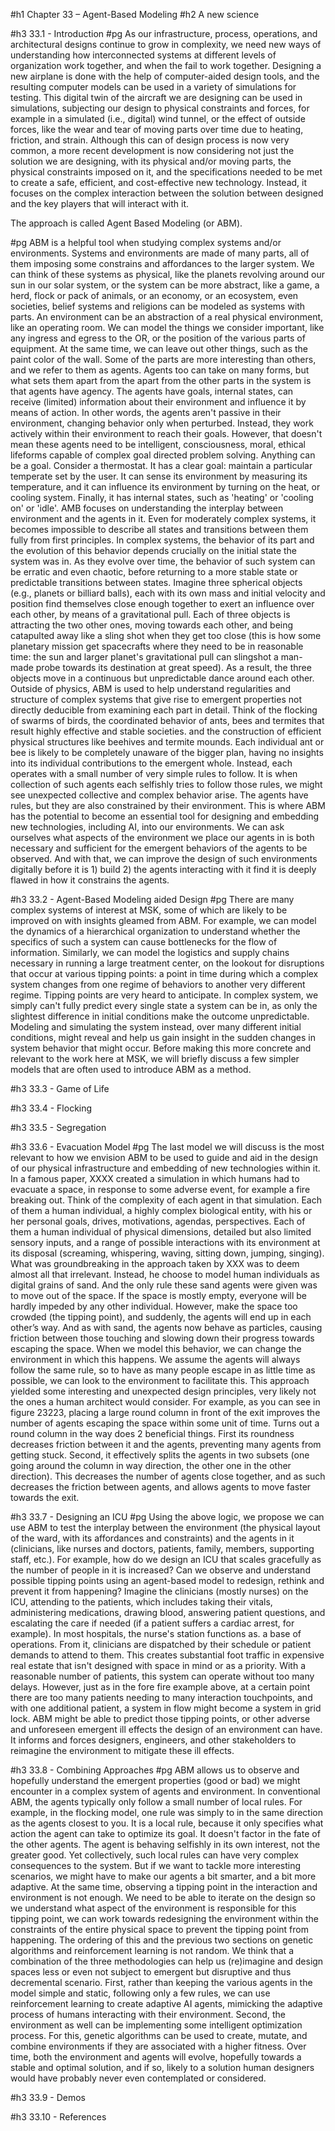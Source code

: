 #h1 Chapter 33 – Agent-Based Modeling
#h2 A new science

#h3 33.1 - Introduction
#pg As our infrastructure, process, operations, and architectural designs continue to grow in complexity, we need new ways of understanding how interconnected systems at different levels of organization work together, and when the fail to work together. Designing a new airplane is done with the help of computer-aided design tools, and the resulting computer models can be used in a variety of simulations for testing. This digital twin of the aircraft we are designing can be used in simulations, subjecting our design to physical constraints and forces, for example in a simulated (i.e., digital) wind tunnel, or the effect of outside forces, like the wear and tear of moving parts over time due to heating, friction, and strain. Although this can of design process is now very common, a more recent development is now considering not just the solution we are designing, with its physical and/or moving parts, the physical constraints imposed on it, and the specifications needed to be met to create a safe, efficient, and cost-effective new technology. Instead, it focuses on the complex interaction between the solution between designed and the key players that will interact with it. 

The approach is called Agent Based Modeling (or ABM). 

#pg ABM is a helpful tool when studying complex systems and/or environments. Systems and environments are made of many parts, all of them imposing some constrains and affordances to the larger system. We can think of these systems as physical, like the planets revolving around our sun in our solar system, or the system can be more abstract, like a game, a herd, flock or pack of animals, or an economy, or an ecosystem, even societies, belief systems and religions can be modeled as systems with parts. An environment can be an abstraction of a real physical environment, like an operating room. We can model the things we consider important, like any ingress and egress to the OR, or the position of the various parts of equipment. At the same time, we can leave out other things, such as the paint color of the wall. Some of the parts are more interesting than others, and we refer to them as agents. Agents too can take on many forms, but what sets them apart from the apart from the other parts in the system is that agents have agency. The agents have goals, internal states, can receive (limited) information about their environment and influence it by means of action. In other words, the agents aren't passive in their environment, changing behavior only when perturbed. Instead, they work actively within their environment to reach their goals. However, that doesn't mean these agents need to be intelligent, consciousness, moral, ethical lifeforms capable of complex goal directed problem solving. Anything can be a goal. Consider a thermostat. It has a clear goal: maintain a particular temperate set by the user. It can sense its environment by measuring its temperature, and it can influence its environment by turning on the heat, or cooling system. Finally, it has internal states, such as 'heating' or 'cooling on' or 'idle'. AMB focuses on understanding the interplay between environment and the agents in it. Even for moderately complex systems, it becomes impossible to describe all states and transitions between them fully from first principles. In complex systems, the behavior of its part and the evolution of this behavior depends crucially on the initial state the system was in. As they evolve over time, the behavior of such system can be erratic and even chaotic, before returning to a more stable state or predictable transitions between states. Imagine three spherical objects (e.g., planets or billiard balls), each with its own mass and initial velocity and position find themselves close enough together to exert an influence over each other, by means of a gravitational pull. Each of three objects is attracting the two other ones, moving towards each other, and being catapulted away like a sling shot when they get too close (this is how some planetary mission get spacecrafts where they need to be in reasonable time: the sun and larger planet's gravitational pull can slingshot a man-made probe towards its destination at great speed). As a result, the three objects move in a continuous but unpredictable dance around each other. Outside of physics, ABM is used to help understand regularities and structure of complex systems that give rise to emergent properties not directly deducible from examining each part in detail. Think of the flocking of swarms of birds, the coordinated behavior of ants, bees and termites that result highly effective and stable societies. and the construction of efficient physical structures like beehives and termite mounds. Each individual ant or bee is likely to be completely unaware of the bigger plan, having no insights into its individual contributions to the emergent whole. Instead, each operates with a small number of very simple rules to follow. It is when collection of such agents each selfishly tries to follow those rules, we might see unexpected collective and complex behavior arise. The agents have rules, but they are also constrained by their environment. This is where ABM has the potential to become an essential tool for designing and embedding new technologies, including AI, into our environments. We can ask ourselves what aspects of the environment we place our agents in is both necessary and sufficient for the emergent behaviors of the agents to be observed. And with that, we can improve the design of such environments digitally before it is 1) build 2) the agents interacting with it find it is deeply flawed in how it constrains the agents. 

#h3 33.2 - Agent-Based Modeling aided Design
#pg There are many complex systems of interest at MSK, some of which are likely to be improved on with insights gleamed from ABM. For example, we can model the dynamics of a hierarchical organization to understand whether the specifics of such a system can cause bottlenecks for the flow of information. Similarly, we can model the logistics and supply chains necessary in running a large treatment center, on the lookout for disruptions that occur at various tipping points: a point in time during which a complex system changes from one regime of behaviors to another very different regime. Tipping points are very heard to anticipate. In complex system, we simply can't fully predict every single state a system can be in, as only the slightest difference in initial conditions make the outcome unpredictable. Modeling and simulating the system instead, over many different initial conditions, might reveal and help us gain insight in the sudden changes in system behavior that might occur. Before making this more concrete and relevant to the work here at MSK, we will briefly discuss a few simpler models that are often used to introduce ABM as a method. 

#h3 33.3 - Game of Life

#h3 33.4 - Flocking

#h3 33.5 - Segregation

#h3 33.6 - Evacuation Model
#pg The last model we will discuss is the most relevant to how we envision ABM to be used to guide and aid in the design of our physical infrastructure and embedding of new technologies within it. In a famous paper, XXXX created a simulation in which humans had to evacuate a space, in response to some adverse event, for example a fire breaking out. Think of the complexity of each agent in that simulation. Each of them a human individual, a highly complex biological entity, with his or her personal goals, drives, motivations, agendas, perspectives. Each of them a human individual of physical dimensions, detailed but also limited sensory inputs, and a range of possible  interactions with its environment at its disposal (screaming, whispering, waving, sitting down, jumping, singing). What was groundbreaking in the approach taken by XXX was to deem almost all that  irrelevant. Instead, he choose to model human individuals as digital grains of sand. And the only rule these sand agents were given was to move out of the space. If the space is mostly empty, everyone will be hardly impeded by any other individual. However, make the space too crowded (the tipping point), and suddenly, the agents will end up in each other’s way. And as with sand, the agents now behave as particles, causing friction between those touching and slowing down their progress towards escaping the space. When we model this behavior, we can change the environment in which this happens. We assume the agents will always follow the same rule, so to have as many people escape in as little time as possible, we can look to the environment to facilitate this. This approach yielded some interesting and unexpected design principles, very likely not the ones a human architect would consider. For example, as you can see in figure 23223, placing a large round column in front of the exit improves the number of agents escaping the space within some unit of time. Turns out a round column in the way does 2 beneficial things. First its roundness decreases friction between it and the agents, preventing many agents from getting stuck. Second, it effectively splits the agents in two subsets (one going around the column in way direction, the other one in the other direction). This decreases the number of agents close together, and as such decreases the friction between agents, and allows agents to move faster towards the exit. 

#h3 33.7 - Designing an ICU
#pg Using the above logic, we propose we can use ABM to test the interplay between the environment (the physical layout of the ward, with its affordances and constraints) and the agents in it (clinicians, like nurses and doctors, patients, family, members,  supporting staff, etc.). For example, how do we design an ICU that scales gracefully as the number of people in it is increased? Can we observe and understand possible tipping points using an agent-based model to redesign, rethink and prevent it from happening? Imagine the clinicians (mostly nurses) on the ICU, attending to the patients, which includes taking their vitals, administering medications, drawing blood, answering patient questions, and escalating the care if needed (if a patient suffers a cardiac arrest, for example). In most hospitals, the nurse's station functions as. a base of operations. From it, clinicians are dispatched by their schedule or patient demands to attend to them. This creates substantial foot traffic in expensive real estate that isn't designed with space in mind or as a priority. With a reasonable number of patients, this system can operate without too many delays. However, just as in the fore fire example above, at a certain point there are too many patients needing to many interaction touchpoints, and with one additional patient, a system in flow might become a system in grid lock. ABM might be able to predict those tipping points, or other adverse and unforeseen emergent ill effects the design of an environment can have. It informs and forces designers, engineers, and other stakeholders to reimagine the environment to mitigate these ill effects. 

#h3 33.8 - Combining Approaches
#pg ABM allows us to observe and hopefully understand the emergent properties (good or bad) we might encounter in a complex system of agents and environment. In conventional ABM, the agents typically only follow a small number of local rules. For example, in the flocking model, one rule was simply to in the same direction as the agents closest to you. It is a local rule, because it only specifies what action the agent can take to optimize its goal. It doesn't factor in the fate of the other agents. The agent is behaving selfishly in its own interest, not the greater good. Yet collectively, such local rules can have very complex consequences to the system. But if we want to tackle more interesting scenarios, we might have to make our agents a bit smarter, and a bit more adaptive. At the same time, observing a tipping point in the interaction and environment is not enough. We need to be able to iterate on the design so we understand what aspect of the environment is responsible for this tipping point, we can work towards redesigning the environment within the constraints of the entire physical space to prevent the tipping point from happening. The ordering of this and the previous two sections on genetic algorithms and reinforcement learning is not random. We think that a combination of the three methodologies can help us (re)imagine and design spaces less or even not subject to emergent  but disruptive and thus decremental scenario. First, rather than keeping the various agents in the model simple and static, following only a few rules, we can use reinforcement learning to create adaptive AI agents, mimicking the adaptive process of humans interacting with their environment.  Second, the environment as well can be implementing some intelligent optimization process. For this, genetic algorithms can be used to create, mutate, and combine environments if they are associated with a higher fitness. Over time, both the environment and agents will evolve, hopefully towards a stable and optimal solution, and if so, likely to a solution human designers would have probably never even contemplated or considered. 

#h3 33.9 - Demos

#h3 33.10 - References


